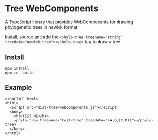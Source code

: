 # Tree WebComponents
A TypeScript library that provides WebComponents for drawing phylogenetic trees in newick format.

Install, source and add the ```<phylo-tree treename="string" treedata="newick-tree"></phylo-tree>``` tag to draw a tree.

## Install
```
npm install
npm run build
```

## Example
```
<!DOCTYPE html>
<html>
  <script src="dist/tree-webcomponents.js"></script>
  <body>
    <h1>TEST ME</h1>
    <phylo-tree treename="test-tree" treedata="(A,B,(C,D))"></phylo-tree>
  </body>
</html>
```
